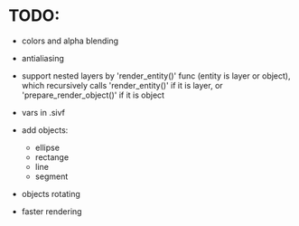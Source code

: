 # TODO:

- colors and alpha blending

- antialiasing

- support nested layers by 'render_entity()' func (entity is layer or object),
  which recursively calls 'render_entity()' if it is layer, 
  or 'prepare_render_object()' if it is object

- vars in .sivf

- add objects:
  - ellipse
  - rectange
  - line
  - segment

- objects rotating

- faster rendering










